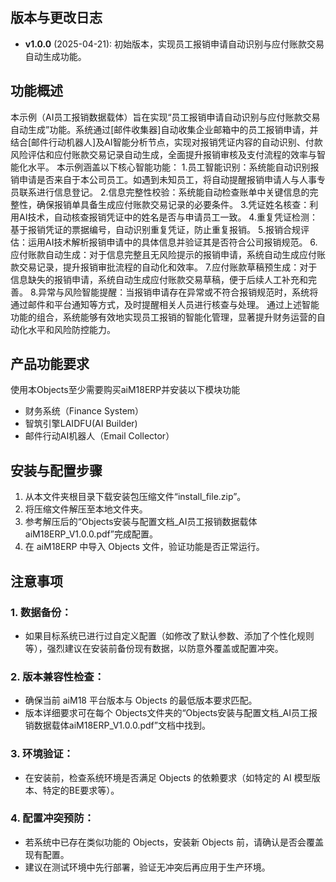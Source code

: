 ## 版本与更改日志
- **v1.0.0** (2025-04-21): 初始版本，实现员工报销申请自动识别与应付账款交易自动生成功能。
## 功能概述
本示例（AI员工报销数据载体）旨在实现“员工报销申请自动识别与应付账款交易自动生成”功能。系统通过[邮件收集器]自动收集企业邮箱中的员工报销申请，并结合[邮件行动机器人]及AI智能分析节点，实现对报销凭证内容的自动识别、付款风险评估和应付账款交易记录自动生成，全面提升报销审核及支付流程的效率与智能化水平。
本示例涵盖以下核心智能功能：
1.员工智能识别：系统能自动识别报销申请是否来自于本公司员工。如遇到未知员工，将自动提醒报销申请人与人事专员联系进行信息登记。
2.信息完整性校验：系统能自动检查账单中关键信息的完整性，确保报销单具备生成应付账款交易记录的必要条件。
3.凭证姓名核查：利用AI技术，自动核查报销凭证中的姓名是否与申请员工一致。
4.重复凭证检测：基于报销凭证的票据编号，自动识别重复凭证，防止重复报销。
5.报销合规评估：运用AI技术解析报销申请中的具体信息并验证其是否符合公司报销规范。
6.应付账款自动生成：对于信息完整且无风险提示的报销申请，系统自动生成应付账款交易记录，提升报销审批流程的自动化和效率。
7.应付账款草稿预生成：对于信息缺失的报销申请，系统自动生成应付账款交易草稿，便于后续人工补充和完善。
8.异常与风险智能提醒：当报销申请存在异常或不符合报销规范时，系统将通过邮件和平台通知等方式，及时提醒相关人员进行核查与处理。
通过上述智能功能的组合，系统能够有效地实现员工报销的智能化管理，显著提升财务运营的自动化水平和风险防控能力。


## 产品功能要求
使用本Objects至少需要购买aiM18ERP并安装以下模块功能 
- 财务系统（Finance System）
- 智筑引擎LAIDFU(AI Builder)
- 邮件行动AI机器人（Email Collector）


## 安装与配置步骤
1. 从本文件夹根目录下载安装包压缩文件“install_file.zip”。
2. 将压缩文件解压至本地文件夹。
3. 参考解压后的“Objects安装与配置文档_AI员工报销数据载体aiM18ERP_V1.0.0.pdf”完成配置。
4. 在 aiM18ERP 中导入 Objects 文件，验证功能是否正常运行。

## 注意事项
### 1. 数据备份：
- 如果目标系统已进行过自定义配置（如修改了默认参数、添加了个性化规则等），强烈建议在安装前备份现有数据，以防意外覆盖或配置冲突。
### 2. 版本兼容性检查：
- 确保当前 aiM18 平台版本与 Objects 的最低版本要求匹配。
- 版本详细要求可在每个 Objects文件夹的“Objects安装与配置文档_AI员工报销数据载体aiM18ERP_V1.0.0.pdf”文档中找到。
### 3. 环境验证：
- 在安装前，检查系统环境是否满足 Objects 的依赖要求（如特定的 AI 模型版本、特定的BE要求等）。
### 4. 配置冲突预防：
- 若系统中已存在类似功能的 Objects，安装新 Objects 前，请确认是否会覆盖现有配置。
- 建议在测试环境中先行部署，验证无冲突后再应用于生产环境。